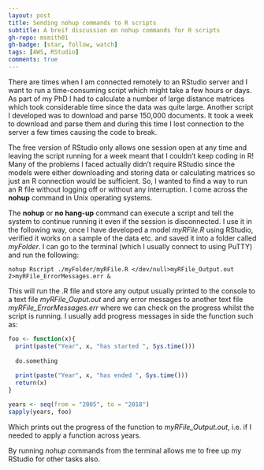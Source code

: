 ```yaml
---
layout: post
title: Sending nohup commands to R scripts
subtitle: A breif discussion on nohup commands for R scripts
gh-repo: msmith01
gh-badge: [star, follow, watch]
tags: [AWS, RStudio]
comments: true
---
```



There are times when I am connected remotely to an RStudio server and I want to run a time-consuming script which might take a few hours or days. As part of my PhD I had to calculate a number of large distance matrices which took considerable time since the data was quite large. Another script I developed was to download and parse 150,000 documents. It took a week to download and parse them and during this time I lost connection to the server a few times causing the code to break.

The free version of RStudio only allows one session open at any time and leaving the script running for a week meant that I couldn’t keep coding in R! Many of the problems I faced actually didn’t require RStudio since the models were either downloading and storing data or calculating matrices so just an R connection would be sufficient. So, I wanted to find a way to run an R file without logging off or without any interruption. I come across the **nohup** command in Unix operating systems.

The **nohup** or **no hang-up** command can execute a script and tell the system to continue running it even if the session is disconnected.
I use it in the following way, once I have developed a model *myRFile.R* using RStudio, verified it works on a sample of the data etc. and saved it into a folder called *myFolder*. I can go to the terminal (which I usually connect to using PuTTY) and run the following:

~~~
nohup Rscript ./myFolder/myRFile.R </dev/null>myRFile_Output.out 2>myRFile_ErrorMessages.err &
~~~

This will run the .R file and store any output usually printed to the console to a text file *myRFile_Ouput.out* and any error messages to another text file *myRFile_ErrorMessages.err* where we can check on the progress whilst the script is running. I usually add progress messages in side the function such as:

```R
foo <- function(x){
  print(paste("Year", x, "has started ", Sys.time()))
  
  do.something
  
  print(paste("Year", x, "has ended ", Sys.time()))
  return(x)
}

years <- seq(from = "2005", to = "2018")
sapply(years, foo)  
```
Which prints out the progress of the function to *myRFile_Output.out*, i.e. if I needed to apply a function across years.

By running *nohup* commands from the terminal allows me to free up my RStudio for other tasks also. 
